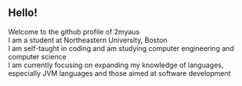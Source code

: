 ## Hello!

Welcome to the github profile of 2myaus <br/>
I am a student at Northeastern University, Boston <br/>
I am self-taught in coding and am studying computer engineering and computer science<br/>
I am currently focusing on expanding my knowledge of languages, especially JVM languages and those aimed at software development
